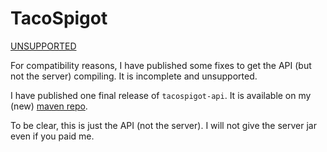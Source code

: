 TacoSpigot
===========
[UNSUPPORTED](https://github.com/TacoSpigot/TacoSpigot#readme)

For compatibility reasons, I have published some fixes to get the API (but not the server) compiling. It is incomplete and unsupported.

I have published one final release of `tacospigot-api`. It is available on my (new) [maven repo](https://techcable.net/releases/maven/).

To be clear, this is just the API (not the server). I will not give the server jar even if you paid me.

